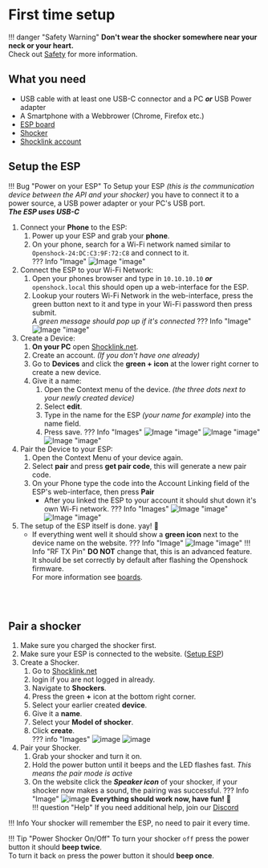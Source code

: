 # First time setup

!!! danger "Safety Warning"
    **Don't wear the shocker somewhere near your neck or your heart.**  
    Check out [Safety](../safety/safety-rules.md) for more information. 

## What you need
- USB cable with at least one USB-C connector and a PC _**or**_ USB Power adapter
- A Smartphone with a Webbrower (Chrome, Firefox etc.)
- [ESP board](../hardware/boards/index.md)
- [Shocker](../hardware/shockers/index.md)
- [Shocklink account](https://shocklink.net/)




## Setup the ESP  
!!! Bug "Power on your ESP"
    To Setup your ESP *(this is the communication device between the API and your shocker)* you have to connect it to a power source, a USB power adapter or your PC's USB port.  
    _**The ESP uses USB-C**_
1. Connect your **Phone** to the ESP:
    1. Power up your ESP and grab your **phone**.
    2. On your phone, search for a Wi-Fi network named similar to ``Openshock-24:DC:C3:9F:72:C8`` and connect to it.  
    ??? Info "Image"
        ![Image "image"](../static/guides/first-setup/WiFioverview.png)  
2. Connect the ESP to your Wi-Fi Network:
    1. Open your phones browser and type in ``10.10.10.10`` _**or**_ ``openshock.local`` this should open up a web-interface for the ESP. 
    2. Lookup your routers Wi-Fi Network in the web-interface, press the green button next to it and type in your Wi-Fi password then press submit.  
    *A green message should pop up if it's connected*
    ??? Info "Image"
        ![Image "image"](../static/guides/first-setup/ESPWebGUI.png)
3. Create a Device:
    1. **On your PC** open [Shocklink.net](https://shocklink.net/).
    2. Create an account. *(If you don't have one already)* 
    3. Go to **Devices** and click the **green + icon** at the lower right corner to create a new device.   
    4. Give it a name: 
        1. Open the Context menu of the device. *(the three dots next to your newly created device)*
        2. Select **edit**.
        3. Type in the name for the ESP *(your name for example)* into the name field.
        4. Press save.
    ??? Info "Images"
        ![Image "image"](../static/guides/first-setup/findaddbutton3.png) 
        ![Image "image"](../static/guides/first-setup/find_device_context_menu.png)
        ![Image "image"](../static/guides/first-setup/edit_device.png)
4. Pair the Device to your ESP:
    1. Open the Context Menu of your device again.
    2. Select **pair** and press **get pair code**, this will generate a new pair code. 
    3. On your Phone type the code into the Account Linking field of the ESP's web-interface, then press **Pair**
        * After you linked the ESP to your account it should shut down it's own Wi-Fi network.
    ??? Info "Images"
        ![Image "image"](../static/guides/first-setup/findpaircode.png)
        ![Image "image"](../static/guides/first-setup/paircodeexample.png)
5. The setup of the ESP itself is done. yay! 🎉   
    - If everything went well it should show a **green icon** next to the device name on the website.
    ??? Info "Image"
        ![Image "image"](../static/guides/first-setup/checkifonline.png)
!!! Info "RF TX Pin"
    **DO NOT** change that, this is an advanced feature.  
    It should be set correctly by default after flashing the Openshock firmware.  
    For more information see [boards](../hardware/boards/index.md).

<br></br>

## Pair a shocker
1. Make sure you charged the shocker first.
2. Make sure your ESP is connected to the website. ([Setup ESP](#setup-esp))
3. Create a Shocker.
    1. Go to [Shocklink.net](https://shocklink.net/)
    2. login if you are not logged in already.
    3. Navigate to **Shockers**.
    4. Press the green **+** icon at the bottom right corner. 
    5. Select your earlier created **device**. 
    6. Give it a **name**.
    7. Select your **Model of shocker**. 
    8. Click **create**.  
    ??? info "Images"
        ![image](../static/guides/first-setup/Create_shocker_green_plus.png) 
        ![image](../static/guides/first-setup/create_shocker.png) 
4. Pair your Shocker.
    1. Grab your shocker and turn it on. 
    2. Hold the power button until it beeps and the LED flashes fast. *This means the pair mode is active*
    3. On the website click the _**Speaker icon**_ of your shocker, if your shocker now makes a sound, the pairing was successful.
    ??? Info "Image"
        ![image](../static/guides/first-setup/find_sound_button.png)
**Everything should work now, have fun!** 🎉  
!!! question "Help"
    If you need additional help, join our [Discord](https://shocklink.net/discord)

!!! Info
    Your shocker will remember the ESP, no need to pair it every time.  

!!! Tip "Power Shocker On/Off"
    To turn your shocker ``off`` press the power button it should **beep twice**.  
    To turn it back ``on`` press the power button it should **beep once**.  